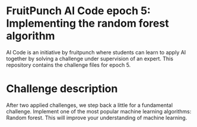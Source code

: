 # FruitPunch AI Code epoch 5: Implementing the random forest algorithm

AI Code is an initiative by fruitpunch where students can learn to apply AI together by solving a challenge under supervision of an expert. This repository contains the challenge files for epoch 5.

# Challenge description

After two applied challenges, we step back a little for a fundamental challenge.
Implement one of the most popular machine learning algorithms: Random forest. This will improve your understanding of machine learning.
